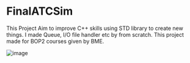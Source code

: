 # FinalATCSim

This Project Aim to improve C++ skills using STD library to create new things. I made Queue, I/O file handler etc by from scratch. This project made for BOP2 courses given by BME.

![image](https://user-images.githubusercontent.com/63854390/168567286-37e46891-b19b-4209-8038-9b142c753dfe.png)
